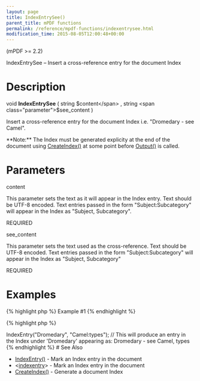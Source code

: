 ```yaml
---
layout: page
title: IndexEntrySee()
parent_title: mPDF functions
permalink: /reference/mpdf-functions/indexentrysee.html
modification_time: 2015-08-05T12:00:48+00:00
---
```


(mPDF >= 2.2)

IndexEntrySee – Insert a cross-reference entry for the document Index

# Description

void **IndexEntrySee** ( string <span class="parameter">$content</span> , string <span class="parameter">$see_content</span> )

Insert a cross-reference entry for the document Index i.e. "Dromedary - see Camel".

<div class="alert alert-info" role="alert">**Note:** The Index must be generated explicity at the end of the document using <a href="{{ "/reference/mpdf-functions/tocpagebreak.html" | prepend: site.baseurl }}">CreateIndex()</a> at some point before <a href="{{ "/reference/mpdf-functions/output.html" | prepend: site.baseurl }}">Output()</a> is called.</div>

# Parameters

<span class="parameter">content</span>

This parameter sets the text as it will appear in the Index entry. Text should be UTF-8 encoded. Text entries passed in the form "Subject:Subcategory" will appear in the Index as "Subject, Subcategory".

<span class="smallblock">REQUIRED</span>

<span class="parameter">see_content</span>

This parameter sets the text used as the cross-reference. Text should be UTF-8 encoded. Text entries passed in the form "Subject:Subcategory" will appear in the Index as "Subject, Subcategory"

<span class="smallblock">REQUIRED</span>

# Examples

{% highlight php %}
Example #1
{% endhighlight %}

{% highlight php %}
<?php

$mpdf->IndexEntry("Dromedary", "Camel:types");

// This will produce an entry in the Index under 'Dromedary' appearing as:

Dromedary - see Camel, types
{% endhighlight %}

# See Also

<ul>
<li class="manual_boxlist"><a href="{{ "/reference/mpdf-functions/indexentry.html" | prepend: site.baseurl }}">IndexEntry()</a> - Mark an Index entry in the document</li>
<li class="manual_boxlist">&lt;<a href="{{ "/reference/html-control-tags/tocentry.html" | prepend: site.baseurl }}">indexentry</a>&gt; - Mark an Index entry in the document</li>
<li class="manual_boxlist"><a href="{{ "/reference/mpdf-functions/tocpagebreak.html" | prepend: site.baseurl }}">CreateIndex()</a> - Generate a document Index</li>
</ul>
